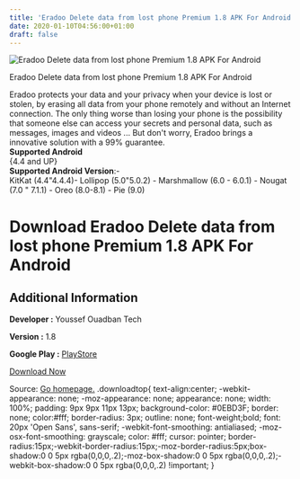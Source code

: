 ```yaml
---
title: 'Eradoo Delete data from lost phone Premium 1.8 APK For Android'
date: 2020-01-10T04:56:00+01:00
draft: false
---
```


![Eradoo Delete data from lost phone Premium 1.8 APK For Android](https://i0.wp.com/apkhome.net/wp-content/uploads/2020/01/Eradoo-Delete-data-from-lost-phone-Premium-1.8.png "Eradoo Delete data from lost phone Premium 1.8 APK For Android")

  

Eradoo Delete data from lost phone Premium 1.8 APK For Android

Eradoo protects your data and your privacy when your device is lost or stolen, by erasing all data from your phone remotely and without an Internet connection. The only thing worse than losing your phone is the possibility that someone else can access your secrets and personal data, such as messages, images and videos ... But don't worry, Eradoo brings a innovative solution with a 99% guarantee.  
**Supported Android**  
{4.4 and UP}  
**Supported Android Version**:-  
KitKat (4.4"4.4.4)- Lollipop (5.0"5.0.2) - Marshmallow (6.0 - 6.0.1) - Nougat (7.0 " 7.1.1) - Oreo (8.0-8.1) - Pie (9.0)

Download Eradoo Delete data from lost phone Premium 1.8 APK For Android
=======================================================================

Additional Information
----------------------

**Developer :** Youssef Ouadban Tech

**Version :** 1.8

**Google Play :** [PlayStore](https://play.google.com/store/apps/details?id=com.tafayor.erado)

  

[Download Now](https://store4app.co/post/eradoo-delete-data-from-lost-phone-premium-1-8-apk-for-android_1578594358)

  
Source: [Go homepage.](https://store4app.co/post/eradoo-delete-data-from-lost-phone-premium-1-8-apk-for-android_1578594358) .downloadtop{ text-align:center; -webkit-appearance: none; -moz-appearance: none; appearance: none; width: 100%; padding: 9px 9px 11px 13px; background-color: #0EBD3F; border: none; color:#fff; border-radius: 3px; outline: none; font-weight;bold; font: 20px 'Open Sans', sans-serif; -webkit-font-smoothing: antialiased; -moz-osx-font-smoothing: grayscale; color: #fff; cursor: pointer; border-radius:15px;-webkit-border-radius:15px;-moz-border-radius:5px;box-shadow:0 0 5px rgba(0,0,0,.2);-moz-box-shadow:0 0 5px rgba(0,0,0,.2);-webkit-box-shadow:0 0 5px rgba(0,0,0,.2) !important; }